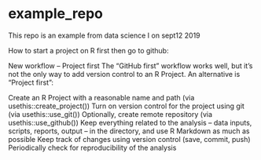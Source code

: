 # example_repo

This repo is an example from data science I on sept12 2019

How to start a project on R first then go to github: 

New workflow – Project first
The “GitHub first” workflow works well, but it’s not the only way to add version control to an R Project. An alternative is “Project first”:

Create an R Project with a reasonable name and path (via usethis::create_project())
Turn on version control for the project using git (via usethis::use_git())
Optionally, create remote repository (via usethis::use_github())
Keep everything related to the analysis – data inputs, scripts, reports, output – in the directory, and use R Markdown as much as possible
Keep track of changes using version control (save, commit, push)
Periodically check for reproducibility of the analysis